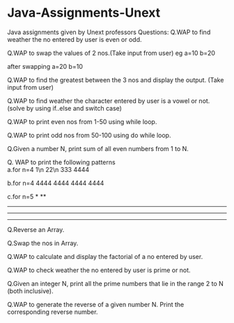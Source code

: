 # Java-Assignments-Unext
Java assignments given by Unext professors
Questions:
Q.WAP to find weather the no entered by user is even or odd.

Q.WAP to swap the values of 2 nos.(Take input from user)
eg a=10 b=20

after swapping
a=20 b=10

Q.WAP to find the greatest between the 3 nos and display the output. (Take input from user)

Q.WAP to find weather the character entered by user is a vowel or not.(solve by using if..else and switch case)

Q.WAP to print even nos from 1-50 using while loop.

Q.WAP to print odd nos from 50-100 using do while loop.

Q.Given a number N, print sum of all even numbers from 1 to N.

Q. WAP to print the following patterns  
a.for n=4
1\n
22\n
333
4444

b.for n=4
4444
4444
4444
4444

c.for n=5
    *
   **
  ***
 ****
*****

Q.Reverse an Array.

Q.Swap the nos in Array.

Q.WAP to calculate and display the factorial of a no entered by user.

Q.WAP to check weather the no entered by user is prime or not.

Q.Given an integer N, print all the prime numbers that lie in the range 2 to N (both inclusive).

Q.WAP to generate the reverse of a given number N. Print the corresponding reverse number.
